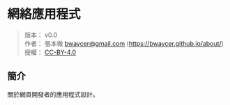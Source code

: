網絡應用程式
=======


> 版本： v0.0<br />
> 作者： 張本微 <bwaycer@gmail.com> (https://bwaycer.github.io/about/)<br />
> 授權： [CC-BY-4.0](https://creativecommons.org/licenses/by/4.0/deed.zh_TW)



## 簡介


關於網頁開發者的應用程式設計。

